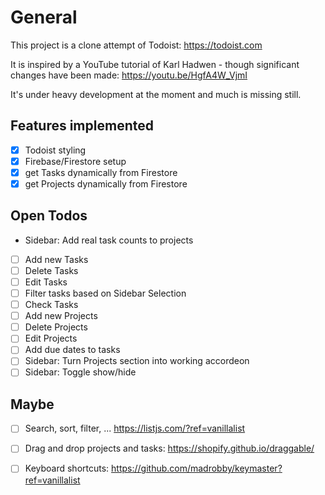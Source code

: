 # General

This project is a clone attempt of Todoist: https://todoist.com

It is inspired by a YouTube tutorial of Karl Hadwen - though significant changes have been made: https://youtu.be/HgfA4W_VjmI

It's under heavy development at the moment and much is missing still.

## Features implemented

- [x] Todoist styling
- [x] Firebase/Firestore setup
- [x] get Tasks dynamically from Firestore
- [x] get Projects dynamically from Firestore

## Open Todos

- Sidebar: Add real task counts to projects
- [ ] Add new Tasks
- [ ] Delete Tasks
- [ ] Edit Tasks
- [ ] Filter tasks based on Sidebar Selection
- [ ] Check Tasks
- [ ] Add new Projects
- [ ] Delete Projects
- [ ] Edit Projects
- [ ] Add due dates to tasks
- [ ] Sidebar: Turn Projects section into working accordeon
- [ ] Sidebar: Toggle show/hide

## Maybe

- [ ] Search, sort, filter, ... https://listjs.com/?ref=vanillalist

- [ ] Drag and drop projects and tasks: https://shopify.github.io/draggable/
- [ ] Keyboard shortcuts: https://github.com/madrobby/keymaster?ref=vanillalist
